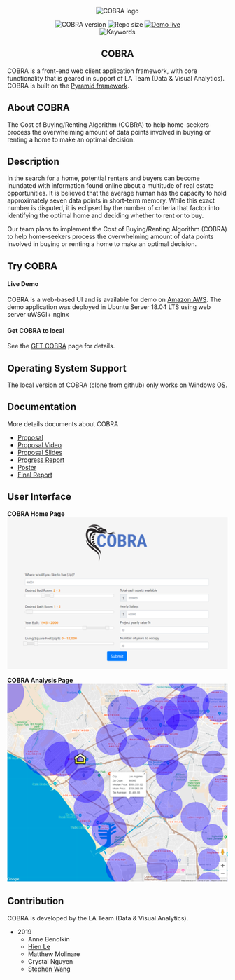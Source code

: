 <p align="center"><img width="300" src="./assets/imgs/cobralogo.png" alt="COBRA logo"></p>
<p align="center">
  <img src="https://img.shields.io/badge/cobra%20version-1.0.0-blue" alt="COBRA version">
  <img src="https://img.shields.io/badge/repo%20size-110MB-blue" alt="Repo size">
  <!-- <a href="http://ec2-54-183-131-70.us-west-1.compute.amazonaws.com/">demo-live</a> -->
  <a href="https://aws.amazon.com/"><img src="https://img.shields.io/badge/demo-expired-red" alt="Demo live"></a>
  <br>
  <img src="https://img.shields.io/badge/keywords-Python%2C%20D3%2C%20PyramidFramework-blue" alt="Keywords">
</p>
<h2 align="center">COBRA</h2>

COBRA is a front-end web client application framework, with core functionality that is geared in support of LA Team (Data & Visual Analytics). COBRA is built on the [Pyramid framework](https://trypyramid.com/).

## About COBRA
The Cost of Buying/Renting Algorithm (COBRA) to help home-seekers process the overwhelming amount of data points involved in buying or renting a home to make an optimal decision.

## Description
In the search for a home, potential renters and buyers can become inundated with information found online about a multitude of real estate opportunities. It is believed that the average human has the capacity to hold approximately seven data points in short-term memory. While this exact number is disputed, it is eclipsed by the number of criteria that factor into identifying the optimal home and deciding whether to rent or to buy.

Our team plans to implement the Cost of Buying/Renting Algorithm (COBRA) to help home-seekers process the overwhelming amount of data points involved in buying or renting a home to make an optimal decision.

## Try COBRA
#### Live Demo
COBRA is a web-based UI and is available for demo on [Amazon AWS](https://aws.amazon.com/).
The demo application was deployed in Ubuntu Server 18.04 LTS using web server uWSGI+ nginx

#### Get COBRA to local
See the [GET COBRA](./GetCobra.md) page for details.

## Operating System Support
The local version of COBRA (clone from github) only works on Windows OS.

## Documentation
More details documents about COBRA
* [Proposal](./assets/docs/team25proposal.pdf)
* [Proposal Video](https://youtu.be/oQHvVnzwzvQ)
* [Proposal Slides](./assets/docs/team25slides.pdf)
* [Progress Report](./assets/docs/team25progress.pdf)
* [Poster](./assets/docs/team25poster.pdf)
* [Final Report](./assets/docs/team25report.pdf)

## User Interface
**COBRA Home Page**
![cobraHome](./assets/imgs/cobraHome.png)

**COBRA Analysis Page**
![cobraAnalysis](./assets/imgs/cobraAnalysis.png)


## Contribution
COBRA is developed by the LA Team (Data & Visual Analytics).
* 2019
  * Anne Benolkin
  * [Hien Le](https://leohien.net/)
  * Matthew Molinare
  * Crystal Nguyen
  * [Stephen Wang](http://stephenwang.me/)
